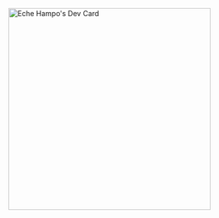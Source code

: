 <a href="https://app.daily.dev/enaDot"><img src="https://api.daily.dev/devcards/ba4a0ce74d7942658072cc5863d6b2e9.png?r=sxn" width="400" alt="Eche Hampo's Dev Card"/></a>
